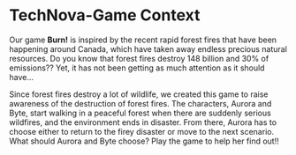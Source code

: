 # TechNova-Game Context
Our game **Burn!** is inspired by the recent rapid forest fires that have been happening around Canada, which have taken away endless precious natural resources. Do you know that forest fires destroy 148 billion and 30% of emissions?? 
Yet, it has not been getting as much attention as it should have...

Since forest fires destroy a lot of wildlife, we created this game to raise awareness of the destruction of forest fires.
The characters, Aurora and Byte, start walking in a peaceful forest when there are suddenly serious wildfires, and the environment ends in disaster. 
From there, Aurora has to choose either to return to the firey disaster or move to the next scenario. 
What should Aurora and Byte choose? Play the game to help her find out!!
